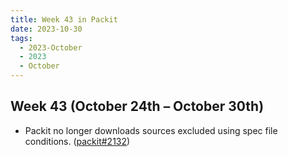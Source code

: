 ```yaml
---
title: Week 43 in Packit
date: 2023-10-30
tags:
  - 2023-October
  - 2023
  - October
---
```


## Week 43 (October 24th – October 30th)

- Packit no longer downloads sources excluded using spec file conditions. ([packit#2132](https://github.com/packit/packit/pull/2132))
